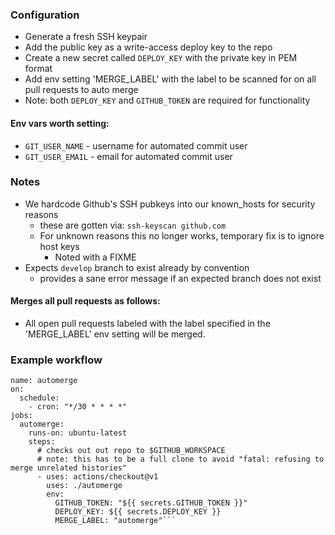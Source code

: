 ### Configuration

- Generate a fresh SSH keypair
- Add the public key as a write-access deploy key to the repo
- Create a new secret called `DEPLOY_KEY` with the private key in PEM format
- Add env setting 'MERGE_LABEL' with the label to be scanned for on all pull requests to auto merge
- Note: both `DEPLOY_KEY` and `GITHUB_TOKEN` are required for functionality

#### Env vars worth setting:

- `GIT_USER_NAME` - username for automated commit user
- `GIT_USER_EMAIL` - email for automated commit user

### Notes

- We hardcode Github's SSH pubkeys into our known_hosts for security reasons
    - these are gotten via: `ssh-keyscan github.com`
    - For unknown reasons this no longer works, temporary fix is to ignore host keys
        - Noted with a FIXME
- Expects `develop` branch to exist already by convention
    - provides a sane error message if an expected branch does not exist

#### Merges all pull requests as follows:
- All open pull requests labeled with the label specified in the 'MERGE_LABEL' env setting will be merged.

### Example workflow

```
name: automerge
on:
  schedule:
    - cron: "*/30 * * * *"
jobs:
  automerge:
    runs-on: ubuntu-latest
    steps:
      # checks out out repo to $GITHUB_WORKSPACE
      # note: this has to be a full clone to avoid "fatal: refusing to merge unrelated histories"
      - uses: actions/checkout@v1
        uses: ./automerge
        env:
          GITHUB_TOKEN: "${{ secrets.GITHUB_TOKEN }}"
          DEPLOY_KEY: ${{ secrets.DEPLOY_KEY }}
          MERGE_LABEL: "automerge"```
